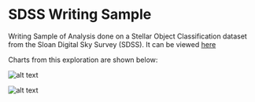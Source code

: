 # SDSS Writing Sample
Writing Sample of Analysis done on a Stellar Object Classification dataset from the Sloan Digital Sky Survey (SDSS). It can be viewed [here]()

Charts from this exploration are shown below:

![alt text](https://github.com/KirstenBauck/StellarClassification/blob/main/redshift.jpg?raw=true)

![alt text](https://github.com/KirstenBauck/StellarClassification/blob/main/map.jpg?raw=true)
